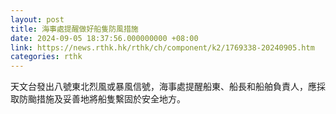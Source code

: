 ```yaml
---
layout: post
title: 海事處提醒做好船隻防風措施
date: 2024-09-05 18:37:56.000000000 +08:00
link: https://news.rthk.hk/rthk/ch/component/k2/1769338-20240905.htm
categories: rthk
---
```


天文台發出八號東北烈風或暴風信號，海事處提醒船東、船長和船舶負責人，應採取防颱措施及妥善地將船隻繫固於安全地方。
